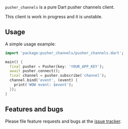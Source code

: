 `pusher_channels` is a pure Dart pusher channels client.

This client is work in progress and it is unstable.

## Usage

A simple usage example:

```dart
import 'package:pusher_channels/pusher_channels.dart';

main() {
  final pusher = Pusher(key: 'YOUR_APP_KEY');
  await pusher.connect();
  final channel = pusher.subscribe('channel');
  channel.bind('event', (event) {
    print('WOW event: $event');
  });
}
```

## Features and bugs

Please file feature requests and bugs at the [issue tracker][tracker].

[tracker]: https://github.com/indaband/pusher_channels/issues
